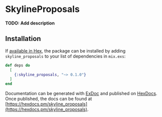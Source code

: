 # SkylineProposals

**TODO: Add description**

## Installation

If [available in Hex](https://hex.pm/docs/publish), the package can be installed
by adding `skyline_proposals` to your list of dependencies in `mix.exs`:

```elixir
def deps do
  [
    {:skyline_proposals, "~> 0.1.0"}
  ]
end
```

Documentation can be generated with [ExDoc](https://github.com/elixir-lang/ex_doc)
and published on [HexDocs](https://hexdocs.pm). Once published, the docs can
be found at [https://hexdocs.pm/skyline_proposals](https://hexdocs.pm/skyline_proposals).

